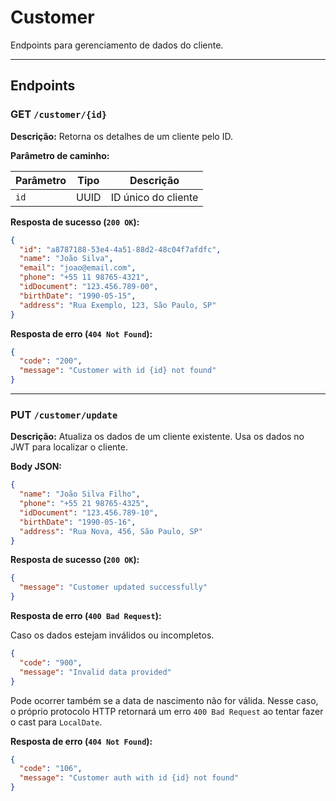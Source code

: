 # Customer
Endpoints para gerenciamento de dados do cliente.

---

## Endpoints

### GET `/customer/{id}`

**Descrição:** Retorna os detalhes de um cliente pelo ID.

**Parâmetro de caminho:**

| Parâmetro | Tipo | Descrição           |
|-----------|------|---------------------|
| `id`      | UUID | ID único do cliente |

**Resposta de sucesso (`200 OK`):**

```json
{
  "id": "a8787188-53e4-4a51-88d2-48c04f7afdfc",
  "name": "João Silva",
  "email": "joao@email.com",
  "phone": "+55 11 98765-4321",
  "idDocument": "123.456.789-00",
  "birthDate": "1990-05-15",
  "address": "Rua Exemplo, 123, São Paulo, SP"
}
```

**Resposta de erro (`404 Not Found`):**

```json
{
  "code": "200",
  "message": "Customer with id {id} not found"
}
```

---

### PUT `/customer/update`

**Descrição:** Atualiza os dados de um cliente existente. Usa os dados no JWT para localizar o cliente.

**Body JSON:**

```json
{
  "name": "João Silva Filho",
  "phone": "+55 21 98765-4325",
  "idDocument": "123.456.789-10",
  "birthDate": "1990-05-16",
  "address": "Rua Nova, 456, São Paulo, SP"
}
```

**Resposta de sucesso (`200 OK`):**

```json
{
  "message": "Customer updated successfully"
}
```

**Resposta de erro (`400 Bad Request`):**

Caso os dados estejam inválidos ou incompletos.

```json
{
  "code": "900",
  "message": "Invalid data provided"
}
```

Pode ocorrer também se a data de nascimento não for válida. Nesse caso, o próprio protocolo HTTP retornará um erro `400 Bad Request` ao tentar fazer o cast para `LocalDate`.

**Resposta de erro (`404 Not Found`):**

```json
{
  "code": "106",
  "message": "Customer auth with id {id} not found"
}
```